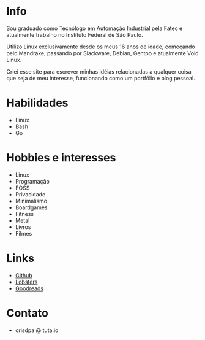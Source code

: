# Info
Sou graduado como Tecnólogo em Automação Industrial pela Fatec e atualmente trabalho no Instituto Federal de São Paulo.

Utilizo Linux exclusivamente desde os meus 16 anos de idade, começando pelo Mandrake, passando por Slackware, Debian, Gentoo e atualmente Void Linux.

Criei esse site para escrever minhas idéias relacionadas a qualquer coisa que seja de meu interesse, funcionando como um portfólio e blog pessoal.

# Habilidades
- Linux
- Bash
- Go

# Hobbies e interesses
- Linux
- Programação
- FOSS
- Privacidade
- Minimalismo
- Boardgames
- Fitness
- Metal
- Livros
- Filmes

# Links
- [Github](https://github.com/crdpa/)
- [Lobsters](https://lobste.rs/u/crdpa)
- [Goodreads](https://www.goodreads.com/user/show/55958511-crdpa)

# Contato
- crisdpa @ tuta.io

